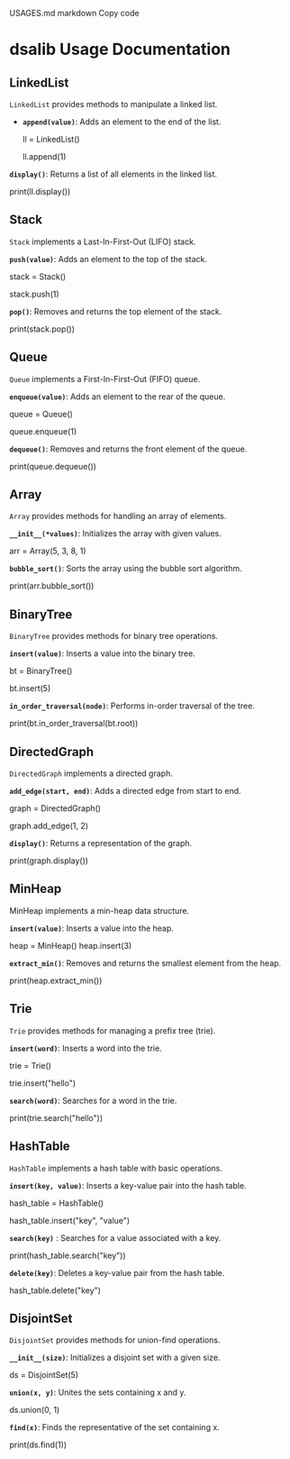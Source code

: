 USAGES.md
markdown
Copy code
# dsalib Usage Documentation

## LinkedList

`LinkedList` provides methods to manipulate a linked list.

- **`append(value)`**: Adds an element to the end of the list.

  ll = LinkedList()

  ll.append(1)

**`display()`**: Returns a list of all elements in the linked list.

print(ll.display())

## Stack
`Stack` implements a Last-In-First-Out (LIFO) stack.

**`push(value)`**: Adds an element to the top of the stack.

stack = Stack()

stack.push(1)

**`pop()`**: Removes and returns the top element of the stack.

print(stack.pop())

## Queue

`Queue` implements a First-In-First-Out (FIFO) queue.

**`enqueue(value)`**: Adds an element to the rear of the queue.

queue = Queue()

queue.enqueue(1)

**`dequeue()`**: Removes and returns the front element of the queue.

print(queue.dequeue())

## Array

`Array` provides methods for handling an array of elements.

**`__init__(*values)`**: Initializes the array with given values.

arr = Array(5, 3, 8, 1)

**`bubble_sort()`**: Sorts the array using the bubble sort algorithm.

print(arr.bubble_sort())

## BinaryTree
`BinaryTree` provides methods for binary tree operations.

**`insert(value)`**: Inserts a value into the binary tree.

bt = BinaryTree()

bt.insert(5)

**`in_order_traversal(node)`**: Performs in-order traversal of the tree.


print(bt.in_order_traversal(bt.root))


## DirectedGraph

`DirectedGraph` implements a directed graph.

**`add_edge(start, end)`**: Adds a directed edge from start to end.

graph = DirectedGraph()

graph.add_edge(1, 2)

**`display()`**: Returns a representation of the graph.

print(graph.display())

## MinHeap

MinHeap implements a min-heap data structure.

**`insert(value)`**: Inserts a value into the heap.

heap = MinHeap()
heap.insert(3)

**`extract_min()`**: Removes and returns the smallest element from the heap.

print(heap.extract_min())

## Trie

`Trie` provides methods for managing a prefix tree (trie).

**`insert(word)`**: Inserts a word into the trie.

trie = Trie()

trie.insert("hello")

**`search(word)`**: Searches for a word in the trie.

print(trie.search("hello"))


## HashTable
`HashTable` implements a hash table with basic operations.

**`insert(key, value)`**: Inserts a key-value pair into the hash table.

hash_table = HashTable()

hash_table.insert("key", "value")

**`search(key)`** : Searches for a value associated with a key.

print(hash_table.search("key"))

**`delete(key)`**: Deletes a key-value pair from the hash table.


hash_table.delete("key")


## DisjointSet

`DisjointSet` provides methods for union-find operations.

**`__init__(size)`**: Initializes a disjoint set with a given size.

ds = DisjointSet(5)

**`union(x, y)`**: Unites the sets containing x and y.

ds.union(0, 1)

**`find(x)`**: Finds the representative of the set containing x.

print(ds.find(1))







